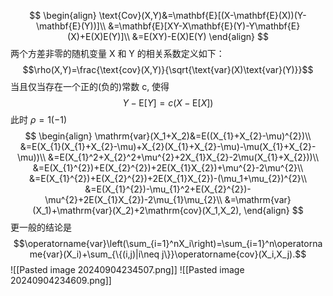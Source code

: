 $$
\begin{align}
\text{Cov}(X,Y)&=\mathbf{E}[(X-\mathbf{E}(X))(Y-\mathbf{E}(Y))]\\
&=\mathbf{E}[XY-X\mathbf{E}(Y)-Y\mathbf{E}(X)+E(X)E(Y)]\\
&=E(XY)-E(X)E(Y)
\end{align}
$$
两个方差非零的随机变量 X 和 Y 的相关系数定义如下：
$$\rho(X,Y)=\frac{\text{cov}(X,Y)}{\sqrt{\text{var}(X)\text{var}(Y)}}$$
当且仅当存在一个正的(负的)常数 c, 使得
$$
Y-\mathrm{E}[Y]=c(X-\mathrm{E}[X])
$$
此时 $\rho=1(-1)$ 
$$
\begin{align}
\mathrm{var}(X_1+X_2)&=E((X_{1}+X_{2}-\mu)^{2})\\
&=E(X_{1}(X_{1}+X_{2}-\mu)+X_{2}(X_{1}+X_{2}-\mu)-\mu(X_{1}+X_{2}-\mu))\\
&=E(X_{1}^2+X_{2}^2+\mu^{2}+2X_{1}X_{2}-2\mu(X_{1}+X_{2}))\\
&=E(X_{1}^{2})+E(X_{2}^{2})+2E(X_{1}X_{2})+\mu^{2}-2\mu^{2}\\
&=E(X_{1}^{2})+E(X_{2}^{2})+2E(X_{1}X_{2})-(\mu_1+\mu_{2})^{2}\\
&=E(X_{1}^{2})-\mu_{1}^2+E(X_{2}^{2})-\mu^{2}+2E(X_{1}X_{2})-2\mu_{1}\mu_{2}\\
&=\mathrm{var}(X_1)+\mathrm{var}(X_2)+2\mathrm{cov}(X_1,X_2),
\end{align}
$$
更一般的结论是
$$\operatorname{var}\left(\sum_{i=1}^nX_i\right)=\sum_{i=1}^n\operatorname{var}(X_i)+\sum_{\{(i,j)|i\neq j\}}\operatorname{cov}(X_i,X_j).$$
![[Pasted image 20240904234507.png]]
![[Pasted image 20240904234609.png]]